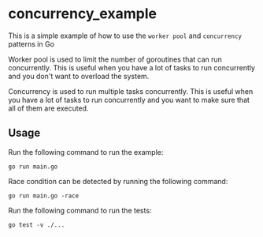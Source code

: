 # concurrency_example

This is a simple example of how to use the `worker pool` and `concurrency` patterns in Go

Worker pool is used to limit the number of goroutines that can run concurrently. This is useful when you have a lot of tasks to run concurrently and you don't want to overload the system.

Concurrency is used to run multiple tasks concurrently. This is useful when you have a lot of tasks to run concurrently and you want to make sure that all of them are executed.


## Usage
Run the following command to run the example:

```go run main.go```

Race condition can be detected by running the following command:


```go run main.go -race```

Run the following command to run the tests:

```go test -v ./...```


